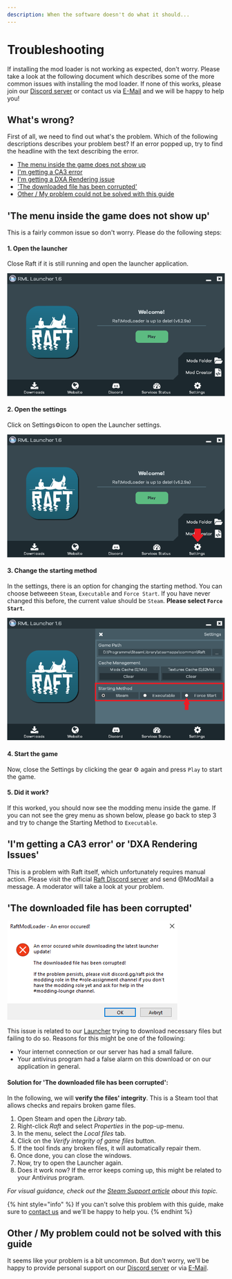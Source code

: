 ```yaml
---
description: When the software doesn't do what it should...
---
```


# Troubleshooting

If installing the mod loader is not working as expected, don't worry. Please take a look at the following document which describes some of the more common issues with installing the mod loader. If none of this works, please join our [Discord server](https://raftmodding.com/discord) or contact us via [E-Mail](https://raftmodding.com/contact) and we will be happy to help you!

## What's wrong?

First of all, we need to find out what's the problem. Which of the following descriptions describes your problem best? If an error popped up, try to find the headline with the text describing the error.

* [The menu inside the game does not show up](https://api.raftmodding.com/tutorials/how-to-install-raftmodloader/troubleshooting#menu-not-showing-up)
* [I'm getting a CA3 error](https://api.raftmodding.com/tutorials/how-to-install-raftmodloader/troubleshooting#ca-3-dxa)
* [I'm getting a DXA Rendering issue](https://api.raftmodding.com/tutorials/how-to-install-raftmodloader/troubleshooting#ca-3-dxa)
* ['The downloaded file has been corrupted'](https://api.raftmodding.com/tutorials/how-to-install-raftmodloader/troubleshooting#corrupted)
* [Other / My problem could not be solved with this guide](https://api.raftmodding.com/tutorials/how-to-install-raftmodloader/troubleshooting#other)

## 'The menu inside the game does not show up' <a id="menu-not-showing-up"></a>

This is a fairly common issue so don't worry. Please do the following steps:

#### 1. Open the launcher

Close Raft if it is still running and open the launcher application.

![This is the application we need](../../.gitbook/assets/launcher.png)

#### 2. Open the settings

Click on Settings⚙icon to open the Launcher settings.

![](../../.gitbook/assets/settings.png)

#### 3. Change the starting method

In the settings, there is an option for changing the starting method. You can choose betweeen `Steam`, `Executable` and `Force Start`. If you have never changed this before, the current value should be `Steam`. **Please select `Force Start`.**

![In the settings menu, select &apos;Force Start&apos; in the &apos;Starting Method&apos; panel.](../../.gitbook/assets/starting-method.png)

#### **4. Start the game**

Now, close the Settings by clicking the gear ⚙ again and press `Play` to start the game.

#### 5. Did it work?

If this worked, you should now see the modding menu inside the game. If you can not see the grey menu as shown below, please go back to step 3 and try to change the Starting Method to `Executable`.

## 'I'm getting a CA3 error' or 'DXA Rendering Issues' <a id="ca-3-dxa"></a>

This is a problem with Raft itself, which unfortunately requires manual action. Please visit the official [Raft Discord server](https://discord.gg/raft) and send @ModMail a message. A moderator will take a look at your problem.

## 'The downloaded file has been corrupted' <a id="corrupted"></a>

![The error that came up should look like this.](../../.gitbook/assets/corrupted.png)

This issue is related to our [Launcher](https://www.raftmodding.com/download) trying to download necessary files but failing to do so. Reasons for this might be one of the following:

* Your internet connection or our server has had a small failure.
* Your antivirus program had a false alarm on this download or on our application in general.

#### Solution for 'The downloaded file has been corrupted':

In the following, we will **verify the files' integrity**. This is a Steam tool that allows checks and repairs broken game files.

1. Open Steam and open the _Library_ tab.
2. Right-click _Raft_ and select _Properties_ in the pop-up-menu.
3. In the menu, select the _Local files_ tab.
4. Click on the _Verify integrity of game files_ button.
5. If the tool finds any broken files, it will automatically repair them.
6. Once done, you can close the windows.
7. Now, try to open the Launcher again.
8. Does it work now? If the error keeps coming up, this might be related to your Antivirus program. 

_For visual guidance, check out the_ [_Steam Support article_](https://support.steampowered.com/kb_article.php?ref=2037-QEUH-3335) _about this topic._

{% hint style="info" %}
If you can't solve this problem with this guide, make sure to [contact us](https://api.raftmodding.com/tutorials/how-to-install-raftmodloader/troubleshooting#other) and we'll be happy to help you.
{% endhint %}

## Other / My problem could not be solved with this guide <a id="other"></a>

It seems like your problem is a bit uncommon. But don't worry, we'll be happy to provide personal support on our [Discord server](https://raftmodding.com/discord) or via [E-Mail](https://raftmodding.com/contact).

